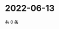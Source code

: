 # 2022-06-13

共 0 条

<!-- BEGIN WEIBO -->
<!-- 最后更新时间 Mon Jun 13 2022 23:17:56 GMT+0800 (China Standard Time) -->

<!-- END WEIBO -->

